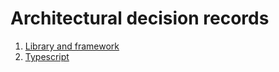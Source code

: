 <!-- @license CC0-1.0 -->

# Architectural decision records

1. [Library and framework](./0001-library-and-framework.md)
2. [Typescript](./0002-typescript.md)
